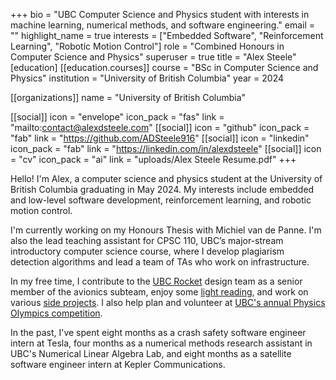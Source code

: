 +++
bio = "UBC Computer Science and Physics student with interests in machine learning, numerical methods, and software engineering."
email = ""
highlight_name = true
interests = ["Embedded Software", "Reinforcement Learning", "Robotic Motion Control"]
role = "Combined Honours in Computer Science and Physics"
superuser = true
title = "Alex Steele"
[education]
[[education.courses]]
  course = "BSc in Computer Science and Physics"
  institution = "University of British Columbia"
  year = 2024


[[organizations]]
name = "University of British Columbia"

[[social]]
icon = "envelope"
icon_pack = "fas"
link = "mailto:contact@alexdsteele.com"
[[social]]
icon = "github"
icon_pack = "fab"
link = "https://github.com/ADSteele916"
[[social]]
icon = "linkedin"
icon_pack = "fab"
link = "https://linkedin.com/in/alexdsteele"
[[social]]
icon = "cv"
icon_pack = "ai"
link = "uploads/Alex Steele Resume.pdf"
+++

Hello! I'm Alex, a computer science and physics student at the University of British Columbia graduating in May 2024. My interests include embedded and low-level software development, reinforcement learning, and robotic motion control.

I'm currently working on my Honours Thesis with Michiel van de Panne. I'm also the lead teaching assistant for CPSC 110, UBC’s major-stream introductory computer science course, where I develop plagiarism detection algorithms and lead a team of TAs who work on infrastructure.

In my free time, I contribute to the [UBC Rocket](https://www.ubcrocket.com/) design team as a senior member of the avionics subteam, enjoy some [light reading](/reading), and work on various [side projects](#projects). I also help plan and volunteer at [UBC's annual Physics Olympics competition](/post/how-fast-would-one-have-to-throw-a-baseball-to-replicate-a-nuclear-blast/).

In the past, I've spent eight months as a crash safety software engineer intern at Tesla, four months as a numerical methods research assistant in UBC's Numerical Linear Algebra Lab, and eight months as a satellite software engineer intern at Kepler Communications.

